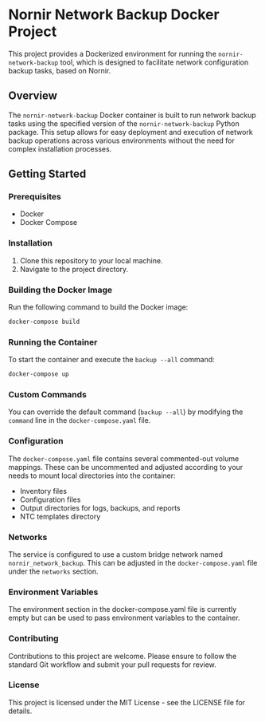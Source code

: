 # Nornir Network Backup Docker Project

This project provides a Dockerized environment for running the `nornir-network-backup` tool, which is designed to facilitate network configuration backup tasks, based on Nornir.

## Overview

The `nornir-network-backup` Docker container is built to run network backup tasks using the specified version of the `nornir-network-backup` Python package. This setup allows for easy deployment and execution of network backup operations across various environments without the need for complex installation processes.

## Getting Started

### Prerequisites

- Docker
- Docker Compose

### Installation

1. Clone this repository to your local machine.
2. Navigate to the project directory.

### Building the Docker Image

Run the following command to build the Docker image:

```bash
docker-compose build
```


### Running the Container

To start the container and execute the `backup --all` command:

```bash
docker-compose up
```

### Custom Commands

You can override the default command (`backup --all`) by modifying the `command` line in the `docker-compose.yaml` file.

### Configuration

The `docker-compose.yaml` file contains several commented-out volume mappings. These can be uncommented and adjusted according to your needs to mount local directories into the container:

- Inventory files
- Configuration files
- Output directories for logs, backups, and reports
- NTC templates directory

### Networks

The service is configured to use a custom bridge network named `nornir_network_backup`. This can be adjusted in the `docker-compose.yaml` file under the `networks` section.

### Environment Variables

The environment section in the docker-compose.yaml file is currently empty but can be used to pass environment variables to the container.

### Contributing

Contributions to this project are welcome. Please ensure to follow the standard Git workflow and submit your pull requests for review.

### License

This project is licensed under the MIT License - see the LICENSE file for details.
